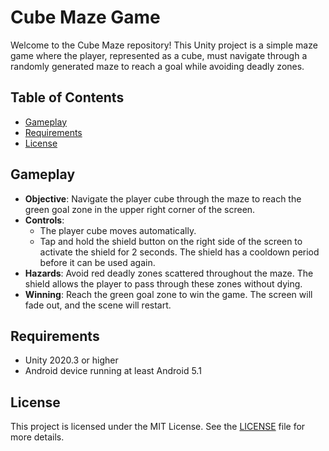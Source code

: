 # Cube Maze Game

Welcome to the Cube Maze repository! This Unity project is a simple maze game where the player, represented as a cube, must navigate through a randomly generated maze to reach a goal while avoiding deadly zones.

## Table of Contents

- [Gameplay](#gameplay)
- [Requirements](#requirements)
- [License](#license)

## Gameplay

- **Objective**: Navigate the player cube through the maze to reach the green goal zone in the upper right corner of the screen.
- **Controls**:
  - The player cube moves automatically.
  - Tap and hold the shield button on the right side of the screen to activate the shield for 2 seconds. The shield has a cooldown period before it can be used again.
- **Hazards**: Avoid red deadly zones scattered throughout the maze. The shield allows the player to pass through these zones without dying.
- **Winning**: Reach the green goal zone to win the game. The screen will fade out, and the scene will restart.

## Requirements

- Unity 2020.3 or higher
- Android device running at least Android 5.1

## License

This project is licensed under the MIT License. See the [LICENSE](LICENSE) file for more details.
